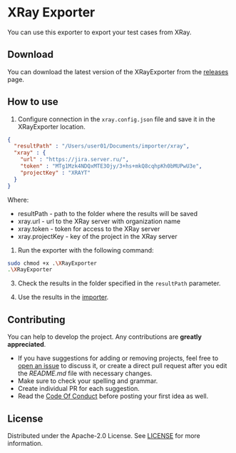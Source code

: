 # XRay Exporter

You can use this exporter to export your test cases from XRay.

## Download

You can download the latest version of the XRayExporter from the [releases](https://github.com/testit-tms/migrators/releases/latest) page.

## How to use

1. Configure connection in the `xray.config.json` file and save it in the XRayExporter location.

```json
{
  "resultPath" : "/Users/user01/Documents/importer/xray",
  "xray" : {
    "url" : "https://jira.server.ru/",
    "token" : "MTg1Mzk4NDQxMTE3Ojy/3+hs+mkQ8cqhpKh0bMUPwU3e",
    "projectKey" : "XRAYT"
  }
}
```

Where:

- resultPath - path to the folder where the results will be saved
- xray.url - url to the XRay server with organization name
- xray.token - token for access to the XRay server
- xray.projectKey - key of the project in the XRay server

1. Run the exporter with the following command:

```bash
sudo chmod +x .\XRayExporter
.\XRayExporter
```

3. Check the results in the folder specified in the `resultPath` parameter.

4. Use the results in the [importer](https://github.com/testit-tms/migrators/tree/main/Migrators/Importer/Readme.md).

## Contributing

You can help to develop the project. Any contributions are **greatly appreciated**.

- If you have suggestions for adding or removing projects, feel free
  to [open an issue](https://github.com/testit-tms/migrators/issues/new) to discuss it, or create a direct pull
  request after you edit the *README.md* file with necessary changes.
- Make sure to check your spelling and grammar.
- Create individual PR for each suggestion.
- Read the [Code Of Conduct](https://github.com/testit-tms/migrators/blob/main/CODE_OF_CONDUCT.md) before posting
  your first idea as well.

## License

Distributed under the Apache-2.0 License.
See [LICENSE](https://github.com/testit-tms/migrators/blob/main/LICENSE) for more information.

